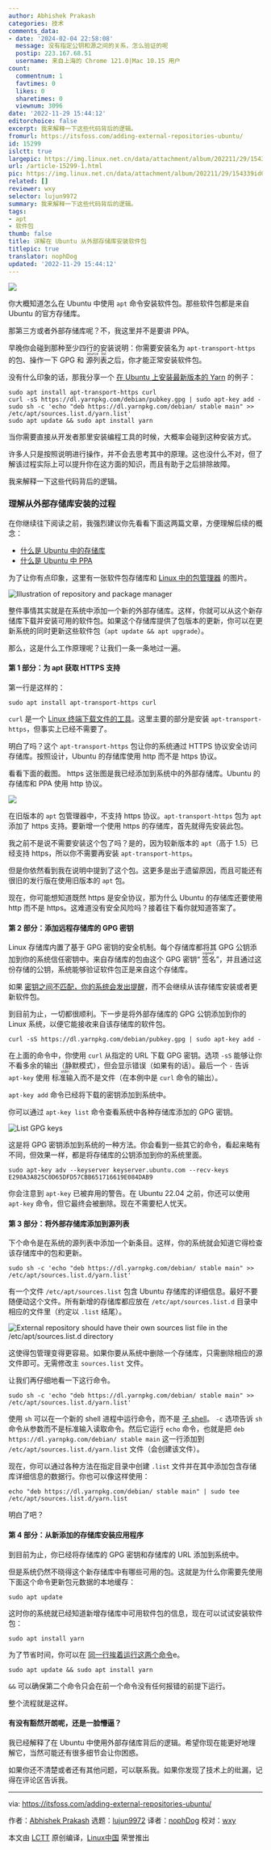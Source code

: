 ```yaml
---
author: Abhishek Prakash
categories: 技术
comments_data:
- date: '2024-02-04 22:58:08'
  message: 没有指定公钥和源之间的关系，怎么验证的呢
  postip: 223.167.68.51
  username: 来自上海的 Chrome 121.0|Mac 10.15 用户
count:
  commentnum: 1
  favtimes: 0
  likes: 0
  sharetimes: 0
  viewnum: 3096
date: '2022-11-29 15:44:12'
editorchoice: false
excerpt: 我来解释一下这些代码背后的逻辑。
fromurl: https://itsfoss.com/adding-external-repositories-ubuntu/
id: 15299
islctt: true
largepic: https://img.linux.net.cn/data/attachment/album/202211/29/154339id0xb2exw0c8y222.jpg
url: /article-15299-1.html
pic: https://img.linux.net.cn/data/attachment/album/202211/29/154339id0xb2exw0c8y222.jpg.thumb.jpg
related: []
reviewer: wxy
selector: lujun9972
summary: 我来解释一下这些代码背后的逻辑。
tags:
- apt
- 软件包
thumb: false
title: 详解在 Ubuntu 从外部存储库安装软件包
titlepic: true
translator: nophDog
updated: '2022-11-29 15:44:12'
---
```


![](/data/attachment/album/202211/29/154339id0xb2exw0c8y222.jpg)


你大概知道怎么在 Ubuntu 中使用 `apt` 命令安装软件包。那些软件包都是来自 Ubuntu 的官方存储库。


那第三方或者外部存储库呢？不，我这里并不是要讲 PPA。


早晚你会碰到那种至少四行的安装说明：你需要安装名为 `apt-transport-https` 的包、操作一下 GPG 和 <ruby> 源列表 <rt>  source list </rt></ruby> 之后，你才能正常安装软件包。


没有什么印象的话，那我分享一个 [在 Ubuntu 上安装最新版本的 Yarn](https://itsfoss.com/install-yarn-ubuntu/) 的例子：



```
sudo apt install apt-transport-https curl
curl -sS https://dl.yarnpkg.com/debian/pubkey.gpg | sudo apt-key add -
sudo sh -c 'echo "deb https://dl.yarnpkg.com/debian/ stable main" >> /etc/apt/sources.list.d/yarn.list'
sudo apt update && sudo apt install yarn

```

当你需要直接从开发者那里安装编程工具的时候，大概率会碰到这种安装方式。


许多人只是按照说明进行操作，并不会去思考其中的原理。这也没什么不对，但了解该过程实际上可以提升你在这方面的知识，而且有助于之后排除故障。


我来解释一下这些代码背后的逻辑。


### 理解从外部存储库安装的过程


在你继续往下阅读之前，我强烈建议你先看看下面这两篇文章，方便理解后续的概念：


* [什么是 Ubuntu 中的存储库](https://itsfoss.com/ubuntu-repositories/)
* [什么是 Ubuntu 中 PPA](https://itsfoss.com/ppa-guide/#comments)


为了让你有点印象，这里有一张软件包存储库和 [Linux 中的包管理器](https://itsfoss.com/package-manager/) 的图片。


![Illustration of repository and package manager](/data/attachment/album/202211/29/154413e3wlpwy0wkaz3jqp.png)


整件事情其实就是在系统中添加一个新的外部存储库。这样，你就可以从这个新存储库下载并安装可用的软件包。如果这个存储库提供了包版本的更新，你可以在更新系统的同时更新这些软件包（`apt update && apt upgrade`）。


那么，这是什么工作原理呢？让我们一条一条地过一遍。


#### 第 1 部分：为 apt 获取 HTTPS 支持


第一行是这样的：



```
sudo apt install apt-transport-https curl

```

`curl` 是一个 [Linux 终端下载文件的工具](https://itsfoss.com/download-files-from-linux-terminal/)。这里主要的部分是安装 `apt-transport-https`，但事实上已经不需要了。


明白了吗？这个 `apt-transport-https` 包让你的系统通过 HTTPS 协议安全访问存储库。按照设计，Ubuntu 的存储库使用 http 而不是 https 协议。


看看下面的截图。 https 这张图是我已经添加到系统中的外部存储库。Ubuntu 的存储库和 PPA 使用 http 协议。


![](/data/attachment/album/202211/29/154413xqgfd7mczq72ye99.png)


在旧版本的 `apt` 包管理器中，不支持 https 协议。`apt-transport-https` 包为 `apt` 添加了 https 支持。要新增一个使用 https 的存储库，首先就得先安装此包。


我之前不是说不需要安装这个包了吗？是的，因为较新版本的 `apt`（高于 1.5）已经支持 https，所以你不需要再安装 `apt-transport-https`。


但是你依然看到我在说明中提到了这个包。这更多是出于遗留原因，而且可能还有很旧的发行版在使用旧版本的 `apt` 包。


现在，你可能想知道既然 https 是安全协议，那为什么 Ubuntu 的存储库还要使用 http 而不是 https。这难道没有安全风险吗？接着往下看你就知道答案了。


#### 第 2 部分：添加远程存储库的 GPG 密钥


Linux 存储库内置了基于 GPG 密钥的安全机制。每个存储库都将其 GPG 公钥添加到你的系统信任密钥中。来自存储库的包由这个 GPG 密钥“<ruby> 签名 <rt>  signed </rt></ruby>”，并且通过这份存储的公钥，系统能够验证软件包正是来自这个存储库。


如果 [密钥之间不匹配，你的系统会发出提醒](https://itsfoss.com/solve-gpg-error-signatures-verified-ubuntu/)，而不会继续从该存储库安装或者更新软件包。


到目前为止，一切都很顺利。下一步是将外部存储库的 GPG 公钥添加到你的 Linux 系统，以便它能接收来自该存储库的软件包。



```
curl -sS https://dl.yarnpkg.com/debian/pubkey.gpg | sudo apt-key add -

```

在上面的命令中，你使用 `curl` 从指定的 URL 下载 GPG 密钥。选项 `-sS` 能够让你不看多余的输出（静默模式），但会显示错误（如果有的话）。最后一个 `-` 告诉 `apt-key` 使用<ruby> 标准输入 <rt>  stdin </rt></ruby>而不是文件（在本例中是 `curl` 命令的输出）。


`apt-key add` 命令已经将下载的密钥添加到系统中。


你可以通过 `apt-key list` 命令查看系统中各种存储库添加的 GPG 密钥。


![List GPG keys](/data/attachment/album/202211/29/154414uxq1blyopshq0qbx.png)


这是将 GPG 密钥添加到系统的一种方法。你会看到一些其它的命令，看起来略有不同，但效果一样，都是将存储库的公钥添加到你的系统里面。



```
sudo apt-key adv --keyserver keyserver.ubuntu.com --recv-keys E298A3A825C0D65DFD57CBB651716619E084DAB9

```

你会注意到 `apt-key` 已被弃用的警告。在 Ubuntu 22.04 之前，你还可以使用 `apt-key` 命令，但它最终会被删除。现在不需要杞人忧天。


#### 第 3 部分：将外部存储库添加到源列表


下个命令是在系统的源列表中添加一个新条目。这样，你的系统就会知道它得检查该存储库中的包和更新。



```
sudo sh -c 'echo "deb https://dl.yarnpkg.com/debian/ stable main" >> /etc/apt/sources.list.d/yarn.list'

```

有一个文件 `/etc/apt/sources.list` 包含 Ubuntu 存储库的详细信息。最好不要随便动这个文件。所有新增的存储库都应放在 `/etc/apt/sources.list.d` 目录中相应的文件里（约定以 `.list` 结尾）。


![External repository should have their own sources list file in the /etc/apt/sources.list.d directory](/data/attachment/album/202211/29/154414noxzxn96xcna8mdu.png)


这使得包管理变得更容易。如果你要从系统中删除一个存储库，只需删除相应的源文件即可。无需修改主 `sources.list` 文件。


让我们再仔细地看一下这行命令。



```
sudo sh -c 'echo "deb https://dl.yarnpkg.com/debian/ stable main" >> /etc/apt/sources.list.d/yarn.list'

```

使用 `sh` 可以在一个新的 shell 进程中运行命令，而不是 [子 shel​​l](https://linuxhandbook.com/subshell/)。 `-c` 选项告诉 `sh` 命令从参数而不是标准输入读取命令。然后它运行 `echo` 命令，也就是把 `deb https://dl.yarnpkg.com/debian/ stable main` 这一行添加到 `/etc/apt/sources.list.d/yarn.list` 文件（会创建该文件）。


现在，你可以通过各种方法在指定目录中创建 `.list` 文件并在其中添加包含存储库详细信息的数据行。你也可以像这样使用：



```
echo "deb https://dl.yarnpkg.com/debian/ stable main" | sudo tee /etc/apt/sources.list.d/yarn.list

```

明白了吧？


#### 第 4 部分：从新添加的存储库安装应用程序


到目前为止，你已经将存储库的 GPG 密钥和存储库的 URL 添加到系统中。


但是系统仍然不晓得这个新存储库中有哪些可用的包。这就是为什么你需要先使用下面这个命令更新包元数据的本地缓存：



```
sudo apt update

```

这时你的系统就已经知道新增存储库中可用软件包的信息，现在可以试试安装软件包：



```
sudo apt install yarn

```

为了节省时间，你可以在 [同一行挨着运行这两个命令](https://itsfoss.com/run-multiple-commands-linux/)e。



```
sudo apt update && sudo apt install yarn

```

`&&` 可以确保第二个命令只会在前一个命令没有任何报错的前提下运行。


整个流程就是这样。


#### 有没有豁然开朗呢，还是一脸懵逼？


我已经解释了在 Ubuntu 中使用外部存储库背后的逻辑。希望你现在能更好地理解它，当然可能还有很多细节会让你困惑。


如果你还不清楚或者还有其他问题，可以联系我。如果你发现了技术上的纰漏，记得在评论区告诉我。




---


via: <https://itsfoss.com/adding-external-repositories-ubuntu/>


作者：[Abhishek Prakash](https://itsfoss.com/author/abhishek/) 选题：[lujun9972](https://github.com/lujun9972) 译者：[nophDog](https://github.com/nophDog) 校对：[wxy](https://github.com/wxy)


本文由 [LCTT](https://github.com/LCTT/TranslateProject) 原创编译，[Linux中国](https://linux.cn/) 荣誉推出